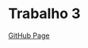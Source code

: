 # Trabalho 3

[GitHub Page](https://thalescouto.github.io/Computacao-Grafica-I/Trabalho%20III/hierarchy.html)

